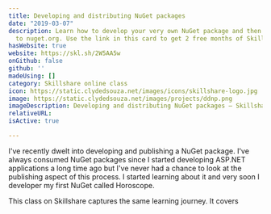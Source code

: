 ```yaml
---
title: Developing and distributing NuGet packages
date: "2019-03-07"
description: Learn how to develop your very own NuGet package and then publish it
  to nuget.org. Use the link in this card to get 2 free months of Skillshare subscription.
hasWebsite: true
website: https://skl.sh/2W5AA5w
onGithub: false
github: ''
madeUsing: []
category: Skillshare online class
icon: https://static.clydedsouza.net/images/icons/skillshare-logo.jpg
image: https://static.clydedsouza.net/images/projects/ddnp.png
imageDescription: Developing and distributing NuGet packages – Skillshare class
relativeURL: 
isActive: true

---
```


I've recently dwelt into developing and publishing a NuGet package. I've always consumed NuGet packages since I started developing ASP.NET applications a long time ago but I've never had a chance to look at the publishing aspect of this process. I started learning about it and very soon I developer my first NuGet called Horoscope.

This class on Skillshare captures the same learning journey. It covers 